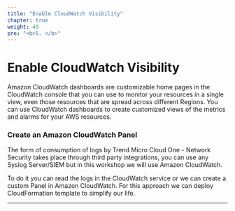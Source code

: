 ```yaml
---
title: "Enable CloudWatch Visibility"
chapter: true
weight: 40
pre: "<b>5. </b>"
---
```


# Enable CloudWatch Visibility

Amazon CloudWatch dashboards are customizable home pages in the CloudWatch console that you can use to monitor your resources in a single view, even those resources that are spread across different Regions. You can use CloudWatch dashboards to create customized views of the metrics and alarms for your AWS resources.

### Create an Amazon CloudWatch Panel

The form of consumption of logs by Trend Micro Cloud One - Network Security takes place through third party integrations, you can use any Syslog Server/SIEM but in this workshop we will use Amazon CloudWatch.

To do it you can read the logs in the CloudWatch service or we can create a custom Panel in Amazon CloudWatch. For this approach we can deploy CloudFormation template to simplify our life.

----
